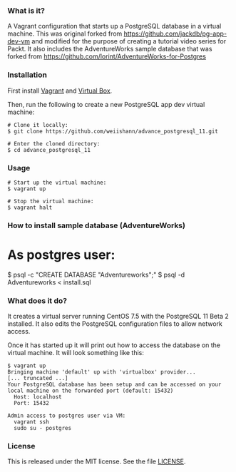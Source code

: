 ### What is it?

A Vagrant configuration that starts up a PostgreSQL database in a virtual machine. This was original forked from https://github.com/jackdb/pg-app-dev-vm and modified for the purpose of creating a tutorial video series for Packt. It also includes the AdventureWorks sample database that was forked from https://github.com/lorint/AdventureWorks-for-Postgres

### Installation

First install [Vagrant] and [Virtual Box].

Then, run the following to create a new PostgreSQL app dev virtual machine:

	# Clone it locally:
    $ git clone https://github.com/weiishann/advance_postgresql_11.git

    # Enter the cloned directory:
    $ cd advance_postgresql_11


### Usage

    # Start up the virtual machine:
    $ vagrant up

    # Stop the virtual machine:
    $ vagrant halt

### How to install sample database (AdventureWorks)

# As postgres user:
$ psql -c "CREATE DATABASE \"Adventureworks\";"
$ psql -d Adventureworks < install.sql

### What does it do?

It creates a virtual server running CentOS 7.5 with the PostgreSQL 11 Beta 2 installed. It also edits the PostgreSQL configuration files to allow network access.

Once it has started up it will print out how to access the database on the virtual machine. It will look something like this:

    $ vagrant up
    Bringing machine 'default' up with 'virtualbox' provider...
    [... truncated ...]
    Your PostgreSQL database has been setup and can be accessed on your local machine on the forwarded port (default: 15432)
      Host: localhost
      Port: 15432

    Admin access to postgres user via VM:
      vagrant ssh
      sudo su - postgres


### License

This is released under the MIT license. See the file [LICENSE](LICENSE).

[Virtual Box]: https://www.virtualbox.org/
[Vagrant]: http://www.vagrantup.com/
